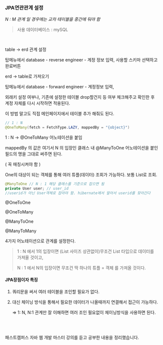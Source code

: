 ### JPA연관관계 설정

*N : M 관계 일 경우에는 교차 테이블을 중간에 둬야 함*

>  사용 데이터베이스 : mySQL

<br/>

table -> erd 관계 설정

탑메뉴에서  database - reverse engineer - 계정 정보 입력, 사용할 스키마 선택하고 완료버튼

erd -> table로 가져오기

탑메뉴에서  database - forward engineer - 계정정보 입력, 

외래키 설정 여부나, 기존에 설정한 테이블 drop할건지 등 여부 체크해주고 확인한 후 계정 자체를 다시 시작하면 적용된다.

이 방법 말고도 직접 메인페이지에서 테이블 추가 해줘도 된다.



```java
// 1 : N
@OneToMany(fetch = FetchType.LAZY, mappedBy = "{object}")
```

1 : N ->  @OneToMany 어노테이션을 붙임

mappedBy 의 값은 여기서 N 의 입장인 클래스 내 @ManyToOne 어노테이션을 붙인 필드의 명을 그대로 써주면 된다.

( 꼭 매칭시켜야  함 )

One의 대상이 되는 객체를 통해 여러 튜플(데이터) 조회가 가능하다. 보통 List로 조회.

```java
@ManyToOne // N : 1 해당 클래스를 기준으로 잡으면 됨 
private User user; // user_id
//userid가 아닌 User객체로 잡아야 함. hibernate에서 알아서 userid를 찾아간다
```



@OneToOne

@OneToMany

@ManyToOne

@ManyToMany

4가지 어노테이션으로 관계를 설정한다.



> 1 : N 에서 1의 입장이면 (List 사이즈 상관없이)무조건 List 타입으로 데이터를 가져올 것이고,
>
> N : 1 에서 N의 입장이면 무조건 딱 하나의 튜플 = 객체 를 가져올 것이다.



#### JPA장점이자 특징

1. 쿼리문을 써서 여러 테이블을 조인할 필요가 없다.

2. 대신 체이닝 방식을 통해서 필요한 데이터가 나올때까지 연결해서 접근이 가능하다.

   => 1: N, N:1 관계만 잘 이해하면 여러 조인 필요없이 체이닝방식을 사용하면 된다.

<br/>
<br/>

패스트캠퍼스 자바 웹 개발 마스터 강의를 듣고 공부한 내용을 정리했습니다. 





